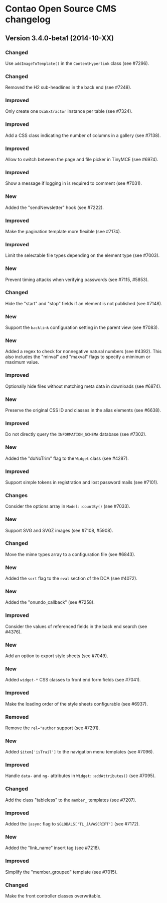 Contao Open Source CMS changelog
================================

Version 3.4.0-beta1 (2014-10-XX)
--------------------------------

### Changed
Use `addImageToTemplate()` in the `ContentHyperlink` class (see #7296).

### Changed
Removed the H2 sub-headlines in the back end (see #7248).

### Improved
Only create one `DcaExtractor` instance per table (see #7324).

### Improved
Add a CSS class indicating the number of columns in a gallery (see #7138).

### Improved
Allow to switch between the page and file picker in TinyMCE (see #6974).

### Improved
Show a message if logging in is required to comment (see #7031).

### New
Added the "sendNewsletter" hook (see #7222).

### Improved
Make the pagination template more flexible (see #7174).

### Improved
Limit the selectable file types depending on the element type (see #7003).

### New
Prevent timing attacks when verifying passwords (see #7115, #5853).

### Changed
Hide the "start" and "stop" fields if an element is not published (see #7148).

### New
Support the `backlink` configuration setting in the parent view (see #7083).

### New
Added a regex to check for nonnegative natural numbers (see #4392). This also
includes the "minval" and "maxval" flags to specify a miminum or maximum value.

### Improved
Optionally hide files without matching meta data in downloads (see #6874).

### New
Preserve the original CSS ID and classes in the alias elements (see #6638).

### Improved
Do not directly query the `INFORMATION_SCHEMA` database (see #7302).

### New
Added the "doNoTrim" flag to the `Widget` class (see #4287).

### Improved
Support simple tokens in registration and lost password mails (see #7101).

### Changes
Consider the options array in `Model::countBy()` (see #7033).

### New
Support SVG and SVGZ images (see #7108, #5908).

### Changed
Move the mime types array to a configuration file (see #6843).

### New
Added the `sort` flag to the `eval` section of the DCA (see #4072).

### New
Added the "onundo_callback" (see #7258).

### Improved
Consider the values of referenced fields in the back end search (see #4376).

### New
Add an option to export style sheets (see #7049).

### New
Added `widget-*` CSS classes to front end form fields (see #7041).

### Improved
Make the loading order of the style sheets configurable (see #6937).

### Removed
Remove the `rel="author` support (see #7291).

### New
Added `$item['isTrail']` to the navigation menu templates (see #7096).

### Improved
Handle `data-` and `ng-` attributes in `Widget::addAttributes()` (see #7095).

### Changed
Add the class "tableless" to the `member_` templates (see #7207).

### Improved
Added the `|async` flag to `$GLOBALS['TL_JAVASCRIPT']` (see #7172).

### New
Added the "link_name" insert tag (see #7218).

### Improved
Simplify the "member_grouped" template (see #7015).

### Changed
Make the front controller classes overwritable.
